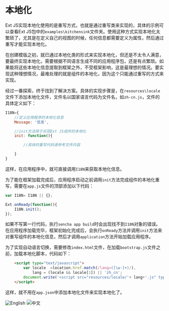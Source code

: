 # 本地化

Ext JS实现本地化使用的是重写方式，也就是通过重写类来实现的，具体的示例可以查看Ext JS包中的`examples\kitchensink`文件夹。使用这种方式实现本地化太繁琐了，尤其是在定义自己的视图的时候，任何信息都需要定义为属性，然后通过重写才能实现本地化。

在创建模版之初，就已通过本地化类的形式来实现本地化，但还是不太令人满意，要最终实现本地化，需要根据不同语言生成不同的应用程序包，还是有点繁琐。如果能将这些本地化信息提取到框架之外，不受框架影响，这是最理想的情况。要实现这种理想情况，最难处理的就是组件的本地化，因为这个只能通过重写的方式来实现。

经过一番探索，终于找到了解决方案。具体的实现步骤是，在`resources\locale`文件下添加本地化文件，文件名以国家语言代码为文件名，如`zh-cn.js`，文件的具体定义如下：
```javascript
I18N={
    //定义应用程序的本地化信息
    Message: '信息',

    //init方法用于实现Ext JS组件的本地化
    init: function(){

        //具体的重写代码请参考文件内容

    }
}
```

这样，在应用程序中，就可直接调用`I18N`来获取本地化信息。

为了能在框架加载完成后，应用程序启动之前调用`init`方法完成组件的本地化重写，需要在`app.js`文件的顶部添加以下代码：
```javascript
var I18N= I18N || {};

Ext.onReady(function(){
    I18N.init();
});
```
如果不写第一行代码，执行`sencha app build`时会出现找不到`I18N`对象的错误。
在应用程序加载完毕，框架初始化完成后，会执行`onReady`方法并调用`init`方法来对重写组件的本地化信息，然后才调用`application`方法开始加载应用程序。

为了实现自动语言切换，需要修改`index.html`文件，在加载`bootstrap.js`文件之前，加载本地化脚本，代码如下：
```html
    <script type="text/javascript">
        var locale  =location.href.match(/lang=([\w-]+)/),
            lang = (locale && locale[1]) || 'zh_cn';
        document.write('<script src="resources/locale/'+ lang+'.js" type="text/javascript"><\/script>');
    </script>
```
这样，就不用在`app.json`中添加本地化文件来实现本地化了。

![English](https://github.com/tianxiaode/qTemplate-ExtJS/blob/master/docs/images/en.png)
![中文](https://github.com/tianxiaode/qTemplate-ExtJS/blob/master/docs/images/zh-cn.png)
